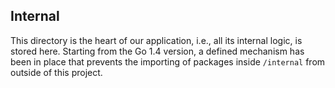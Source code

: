 ## Internal

This directory is the heart of our application, i.e., all its internal logic, is stored here. Starting from the Go 
1.4 version, a defined mechanism has been in place that prevents the importing of packages inside `/internal` from 
outside of this project.